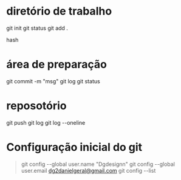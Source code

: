# diretório de trabalho
git init
git status
git add .

hash
# área de preparação
git commit -m "msg"
git log
git status

# reposotório
git push
git log
git log --oneline
# Configuração inicial do git
>git config --global user.name "Dgdesignn"
>git config --global user.email dg2danielgeral@gmail.com
>git config --list
